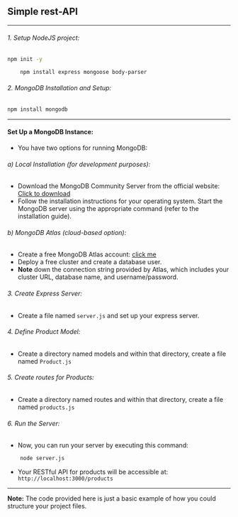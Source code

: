 ## Simple rest-API

---

###### 1. Setup NodeJS project:

```bash
npm init -y
```

```bash
    npm install express mongoose body-parser
```

###### 2. MongoDB Installation and Setup:

```bash
npm install mongodb
```

---

#### Set Up a MongoDB Instance:

- You have two options for running MongoDB:

###### a) Local Installation (for development purposes):

- Download the MongoDB Community Server from the official website: [Click to download](https://www.mongodb.com/docs/manual/installation/)
- Follow the installation instructions for your operating system.
  Start the MongoDB server using the appropriate command (refer to the installation guide).

###### b) MongoDB Atlas (cloud-based option):

- Create a free MongoDB Atlas account: [click me](https://www.mongodb.com/docs/atlas/tutorial/deploy-free-tier-cluster/)
- Deploy a free cluster and create a database user.
- **Note** down the connection string provided by Atlas, which includes your cluster URL, database name, and username/password.

###### 3. Create Express Server:

- Create a file named ``server.js`` and set up your express server.

###### 4. Define Product Model:

- Create a directory named models and within that directory, create a file named ``Product.js``

###### 5. Create routes for Products:

- Create a directory named routes and within that directory, create a file named ``products.js``

###### 6. Run the Server:

- Now, you can run your server by executing this command:

```bash
    node server.js
```

- Your RESTful API for products will be accessible at: `` http://localhost:3000/products``

---

**Note:** The code provided here is just a basic example of how you could structure your project files.
